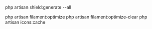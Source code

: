 php artisan shield:generate --all 


php artisan filament:optimize
php artisan filament:optimize-clear
php artisan icons:cache
